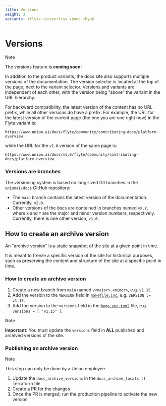 ```yaml
---
title: Versions
weight: 3
variants: +flyte +serverless +byoc +byok
---
```


# Versions

> [!NOTE]
> The versions feature is **coming soon**!

In addition to the product variants, the docs site also supports multiple versions of the documentation.
The version selector is located at the top of the page, next to the variant selector.
Versions and variants are independent of each other, with the version being "above" the variant in the URL hierarchy.

For backward compatibility, the latest version of the content has no URL prefix, while all other versions do have a prefix.
For example, the URL for the latest version of the current page (the one you are one right now) in the Flyte variant is:

`https://www.union.ai/docs/flyte/community/contributing-docs/platform-overview`

while the URL for the `v1.0` version of the same page is:

`https://www.union.ai/docs/v1.0/flyte/community/contributing-docs/platform-overview`


### Versions are branches

The versioning system is based on long-lived Git branches in the `unionai/docs` GitHub repository:

- The `main` branch contains the latest version of the documentation. Currently, `v2.0`.
- Other versions of the docs are contained in branches named `vX.Y`, where `X` and `Y` are the major and minor version numbers, respectively. Currently, there is one other version, `v1.0`.


## How to create an archive version

An "archive version" is a static snapshot of the site at a given point in time.

It is meant to freeze a specific version of the site for historical purposes,
such as preserving the content and structure of the site at a specific point in time.

### How to create an archive version

1. Create a new branch from `main` named `v<major>.<minor>`, e.g. `v1.15`.
2. Add the version to the `VERSION` field in [`makefile.inc`](makefile.inc), e.g. `VERSION := v1.15`.
3. Add the version to the `versions` field in the [`hugo.ver.toml`](hugo.ver.toml) file, e.g. `versions = [ "v1.15" ]`.

> [!NOTE]
> **Important:** You must update the `versions` field in **ALL** published and archived versions of the site.

### Publishing an archive version

> [!NOTE]
> This step can only be done by a Union employee.

1. Update the `docs_archive_versions` in the `docs_archive_locals.tf` Terraform file
2. Create a PR for the changes
3. Once the PR is merged, run the production pipeline to activate the new version